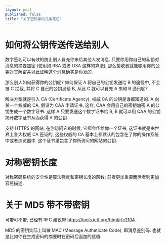 ```yaml
---
layout: post
published: false
title: "关于密码学的几条笔记"
---
```


# 如何将公钥传送传送给别人

数字签名可以有效的防止别人冒充你来给其他人发消息. 只要你用你自己的私钥对消息的摘要加密 (使用如 RSA 或者 DSA 这样的算法), 那么接收者就能够用你的公钥对其解密并以此证明这个消息确实是你发的.

那么别人如何获得你的公钥呢? 如何保证 A 将自己的公钥发送给 B 的途径中, 不会被 C 拦截, 并将 C 自己的公钥发给 B, 从此 C 就可以冒充 A 来和 B 通讯呢?

解决方案就是引入 CA (Certificate Agency), 权威 CA 的公钥是谁都知道的. A 向某一个权威的 CA, 假设为 CAA 申请证书, 这样, CAA 会用自己的密钥加密 A 的公钥生成一个数字证书. 这样 A 只要发送这个数字证书给 B, B 就可以用 CAA 的公钥揭开数字证书从而获得 A 的公钥.

支持 HTTPS 的网站, 在你访问它的时候, 它都会传给你一个证书, 这证书就是由世界上各大权威 CA 签证的, 这些权威的 CA 基本上都默认的包含在了你的操作系统中或者浏览器中. 这个证书里包含了你所访问的网站的公钥.

# 对称密钥长度

对称密码系统的安全性是算法强度和密钥长度的函数: 前者更加重要而后者则更加容易描述.

# 关于 MD5 带不带密钥

可带可不带, 已经有 RFC 建议带 https://tools.ietf.org/html/rfc2104.

MD5 的密钥实际上叫做 MAC (Message Autheticate Code), 即消息鉴别码. 也就是比如你在生成密码的摘要时在密码后面加的盐值.
